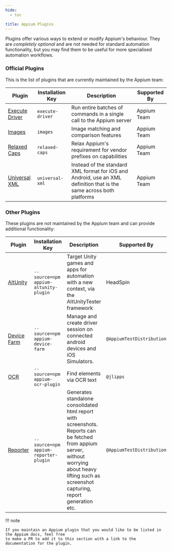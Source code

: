 ```yaml
---
hide:
  - toc

title: Appium Plugins
---
```


Plugins offer various ways to extend or modify Appium's behaviour. They are _completely optional_
and are not needed for standard automation functionality, but you may find them to be useful
for more specialised automation workflows.

### Official Plugins

This is the list of plugins that are currently maintained by the Appium team:

|Plugin|Installation Key|Description|Supported By|
|---|---|---|---|
|[Execute Driver](https://github.com/appium/appium/tree/master/packages/execute-driver-plugin)|`execute-driver`|Run entire batches of commands in a single call to the Appium server|Appium Team|
|[Images](https://github.com/appium/appium/tree/master/packages/images-plugin)|`images`|Image matching and comparison features|Appium Team|
|[Relaxed Caps](https://github.com/appium/appium/tree/master/packages/relaxed-caps-plugin)|`relaxed-caps`|Relax Appium's requirement for vendor prefixes on capabilities|Appium Team|
|[Universal XML](https://github.com/appium/appium/tree/master/packages/universal-xml-plugin)|`universal-xml`|Instead of the standard XML format for iOS and Android, use an XML definition that is the same across both platforms|Appium Team|

### Other Plugins

These plugins are not maintained by the Appium team and can provide additional functionality:

|Plugin|Installation Key|Description|Supported By|
|---|---|---|---|
|[AltUnity](https://github.com/headspinio/appium-altunity-plugin)|`--source=npm appium-altunity-plugin`|Target Unity games and apps for automation with a new context, via the AltUnityTester framework|HeadSpin|
|[Device Farm](https://github.com/AppiumTestDistribution/appium-device-farm)|`--source=npm appium-device-farm`|Manage and create driver session on connected android devices and iOS Simulators.|`@AppiumTestDistribution`|
|[OCR](https://github.com/jlipps/appium-ocr-plugin)|`--source=npm appium-ocr-plugin`|Find elements via OCR text|`@jlipps`|
|[Reporter](https://github.com/AppiumTestDistribution/appium-reporter-plugin)|`--source=npm appium-reporter-plugin`|Generates standalone consolidated html report with screenshots. Reports can be fetched from appium server, without worrying about heavy lifting such as screenshot capturing, report generation etc.|`@AppiumTestDistribution`|

!!! note

    If you maintain an Appium plugin that you would like to be listed in the Appium docs, feel free
    to make a PR to add it to this section with a link to the documentation for the plugin.
